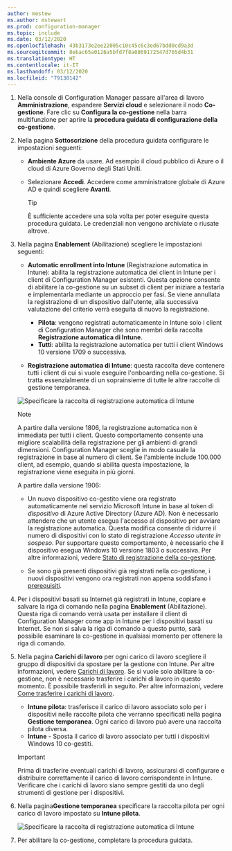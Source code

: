 ```yaml
---
author: mestew
ms.author: mstewart
ms.prod: configuration-manager
ms.topic: include
ms.date: 03/12/2020
ms.openlocfilehash: 43b3173e2ee22005c10c45c6c3ed67bdd0cd9a3d
ms.sourcegitcommit: 8ebac65a0126a5bfd7f8a0869172547d765d4b31
ms.translationtype: HT
ms.contentlocale: it-IT
ms.lasthandoff: 03/12/2020
ms.locfileid: "79138142"
---
```

<!--3555750 FKA 1357954 --Don't apply H2/H3 in this include file since they are context driven by article-->
1. Nella console di Configuration Manager passare all'area di lavoro **Amministrazione**, espandere **Servizi cloud** e selezionare il nodo **Co-gestione**. Fare clic su **Configura la co-gestione** nella barra multifunzione per aprire la **procedura guidata di configurazione della co-gestione**.

2. Nella pagina **Sottoscrizione** della procedura guidata configurare le impostazioni seguenti:

    - **Ambiente Azure** da usare. Ad esempio il cloud pubblico di Azure o il cloud di Azure Governo degli Stati Uniti.<!--4075452-->  

    - Selezionare **Accedi**. Accedere come amministratore globale di Azure AD e quindi scegliere **Avanti**.  

        > [!TIP]
        > È sufficiente accedere una sola volta per poter eseguire questa procedura guidata. Le credenziali non vengono archiviate o riusate altrove.

3. Nella pagina **Enablement** (Abilitazione) scegliere le impostazioni seguenti:

   - **Automatic enrollment into Intune** (Registrazione automatica in Intune): abilita la registrazione automatica dei client in Intune per i client di Configuration Manager esistenti. Questa opzione consente di abilitare la co-gestione su un subset di client per iniziare a testarla e implementarla mediante un approccio per fasi. Se viene annullata la registrazione di un dispositivo dall'utente, alla successiva valutazione del criterio verrà eseguita di nuovo la registrazione. <!--3330596-->

      - **Pilota**: vengono registrati automaticamente in Intune solo i client di Configuration Manager che sono membri della raccolta **Registrazione automatica di Intune**.
      - **Tutti**: abilita la registrazione automatica per tutti i client Windows 10 versione 1709 o successiva.

   - **Registrazione automatica di Intune**: questa raccolta deve contenere tutti i client di cui si vuole eseguire l'onboarding nella co-gestione. Si tratta essenzialmente di un soprainsieme di tutte le altre raccolte di gestione temporanea.

   ![Specificare la raccolta di registrazione automatica di Intune ](../media/3555750-co-management-onboarding-enablement.png)

      > [!Note]  
      > A partire dalla versione 1806, la registrazione automatica non è immediata per tutti i client. Questo comportamento consente una migliore scalabilità della registrazione per gli ambienti di grandi dimensioni. Configuration Manager sceglie in modo casuale la registrazione in base al numero di client. Se l'ambiente include 100.000 client, ad esempio, quando si abilita questa impostazione, la registrazione viene eseguita in più giorni.<!--1358003-->  
      >
      > A partire dalla versione 1906:
      >
      > - Un nuovo dispositivo co-gestito viene ora registrato automaticamente nel servizio Microsoft Intune in base al token di *dispositivo* di Azure Active Directory (Azure AD). Non è necessario attendere che un utente esegua l'accesso al dispositivo per avviare la registrazione automatica. Questa modifica consente di ridurre il numero di dispositivi con lo stato di registrazione *Accesso utente in sospeso*.<!-- 4454491 --> Per supportare questo comportamento, è necessario che il dispositivo esegua Windows 10 versione 1803 o successiva. Per altre informazioni, vedere [Stato di registrazione della co-gestione](/sccm/comanage/how-to-monitor#co-management-enrollment-status).
      >
      > - Se sono già presenti dispositivi già registrati nella co-gestione, i nuovi dispositivi vengono ora registrati non appena soddisfano i [prerequisiti](/sccm/comanage/overview#prerequisites).<!--4321130-->

4. Per i dispositivi basati su Internet già registrati in Intune, copiare e salvare la riga di comando nella pagina **Enablement** (Abilitazione). Questa riga di comando verrà usata per installare il client di Configuration Manager come app in Intune per i dispositivi basati su Internet. Se non si salva la riga di comando a questo punto, sarà possibile esaminare la co-gestione in qualsiasi momento per ottenere la riga di comando.

5. Nella pagina **Carichi di lavoro** per ogni carico di lavoro scegliere il gruppo di dispositivi da spostare per la gestione con Intune. Per altre informazioni, vedere [Carichi di lavoro](/sccm/comanage/workloads). Se si vuole solo abilitare la co-gestione, non è necessario trasferire i carichi di lavoro in questo momento. È possibile trasferirli in seguito. Per altre informazioni, vedere [Come trasferire i carichi di lavoro](/sccm/comanage/how-to-switch-workloads).  

    - **Intune pilota**: trasferisce il carico di lavoro associato solo per i dispositivi nelle raccolte pilota che verranno specificati nella pagina **Gestione temporanea**. Ogni carico di lavoro può avere una raccolta pilota diversa.
    - **Intune** - Sposta il carico di lavoro associato per tutti i dispositivi Windows 10 co-gestiti.  

    > [!Important]
    > Prima di trasferire eventuali carichi di lavoro, assicurarsi di configurare e distribuire correttamente il carico di lavoro corrispondente in Intune. Verificare che i carichi di lavoro siano sempre gestiti da uno degli strumenti di gestione per i dispositivi.  

6. Nella pagina**Gestione temporanea** specificare la raccolta pilota per ogni carico di lavoro impostato su **Intune pilota**.

   ![Specificare la raccolta di registrazione automatica di Intune ](../media/3555750-co-management-onboarding-staging.png)

7. Per abilitare la co-gestione, completare la procedura guidata.
